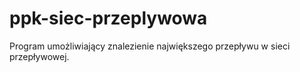 ppk-siec-przeplywowa
====================

Program umożliwiający znalezienie największego przepływu w sieci przepływowej.